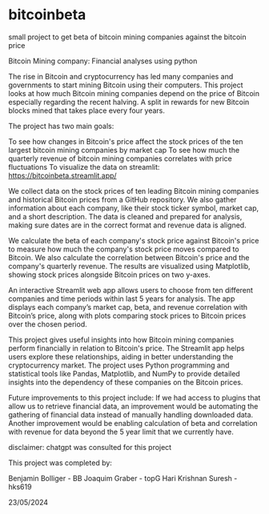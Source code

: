 # bitcoinbeta
small project to get beta of bitcoin mining companies against the bitcoin price


Bitcoin Mining company: Financial analyses using python

The rise in Bitcoin and cryptocurrency has led many companies and governments to start mining Bitcoin using their computers. This project looks at how much Bitcoin mining companies depend on the price of Bitcoin especially regarding the recent halving. A split in rewards for new Bitcoin blocks mined that takes place every four years.

The project has two main goals:

To see how changes in Bitcoin's price affect the stock prices of the ten largest bitcoin mining companies by market cap
To see how much the quarterly revenue of bitcoin mining companies correlates with price fluctuations
To visualize the data on streamlit: https://bitcoinbeta.streamlit.app/

We collect data on the stock prices of ten leading Bitcoin mining companies and historical Bitcoin prices from a GitHub repository. We also gather information about each company, like their stock ticker symbol, market cap, and a short description. The data is cleaned and prepared for analysis, making sure dates are in the correct format and revenue data is aligned.

We calculate the beta of each company's stock price against Bitcoin's price to measure how much the company's stock price moves compared to Bitcoin. We also calculate the correlation between Bitcoin's price and the company's quarterly revenue. The results are visualized using Matplotlib, showing stock prices alongside Bitcoin prices on two y-axes.

An interactive Streamlit web app allows users to choose from ten different companies and time periods within last 5 years for analysis. The app displays each company’s market cap, beta, and revenue correlation with Bitcoin’s price, along with plots comparing stock prices to Bitcoin prices over the chosen period.

This project gives useful insights into how Bitcoin mining companies perform financially in relation to Bitcoin's price. The Streamlit app helps users explore these relationships, aiding in better understanding the cryptocurrency market. The project uses Python programming and statistical tools like Pandas, Matplotlib, and NumPy to provide detailed insights into the dependency of these companies on the Bitcoin prices.

Future improvements to this project include: If we had access to plugins that allow us to retrieve financial data, an improvement would be automating the gathering of financial data instead of manually handling downloaded data. Another improvement would be enabling calculation of beta and correlation with revenue for data beyond the 5 year limit that we currently have. 

disclaimer: chatgpt was consulted for this project

This project was completed by:

Benjamin Bolliger - BB
Joaquim Graber - topG
Hari Krishnan Suresh - hks619 

23/05/2024
